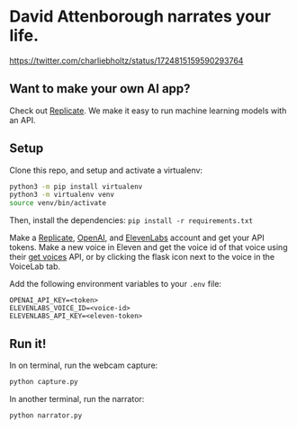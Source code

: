 # David Attenborough narrates your life. 

https://twitter.com/charliebholtz/status/1724815159590293764

## Want to make your own AI app?
Check out [Replicate](https://replicate.com). We make it easy to run machine learning models with an API.

## Setup

Clone this repo, and setup and activate a virtualenv:

```bash
python3 -m pip install virtualenv
python3 -m virtualenv venv
source venv/bin/activate
```

Then, install the dependencies:
`pip install -r requirements.txt`

Make a [Replicate](https://replicate.com), [OpenAI](https://beta.openai.com/), and [ElevenLabs](https://elevenlabs.io) account and get your API tokens. Make a new voice in Eleven and get the voice id of that voice using their [get voices](https://elevenlabs.io/docs/api-reference/voices) API, or by clicking the flask icon next to the voice in the VoiceLab tab.


Add the following environment variables to your `.env` file:
```
OPENAI_API_KEY=<token>
ELEVENLABS_VOICE_ID=<voice-id>
ELEVENLABS_API_KEY=<eleven-token>
```


## Run it!

In on terminal, run the webcam capture:
```bash
python capture.py
```
In another terminal, run the narrator:

```bash
python narrator.py
```

